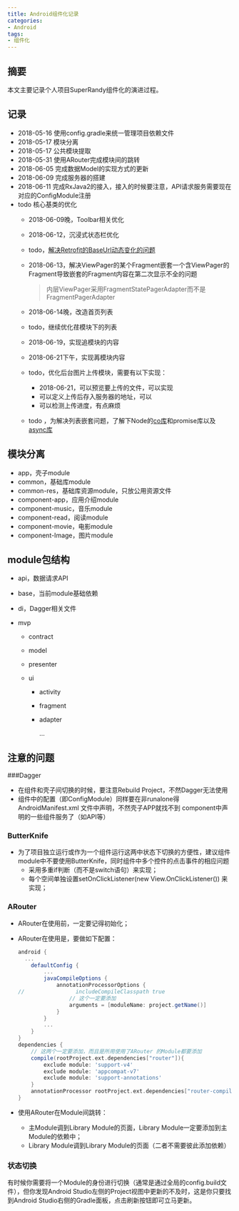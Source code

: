 ```yaml
---
title: Android组件化记录
categories:
- Android
tags:
- 组件化
---
```


## 摘要

本文主要记录个人项目SuperRandy组件化的演进过程。

<!--more-->



## 记录

- 2018-05-16 使用config.gradle来统一管理项目依赖文件
- 2018-05-17 模块分离
- 2018-05-17 公共模块提取
- 2018-05-31 使用ARouter完成模块间的跳转
- 2018-06-05 完成数据Model的实现方式的更新
- 2018-06-09 完成服务器的搭建
- 2018-06-11 完成RxJava2的接入，接入的时候要注意，API请求服务需要现在对应的ConfigModule注册
- todo 核心基类的优化
  - 2018-06-09晚，Toolbar相关优化

  - 2018-06-12，沉浸式状态栏优化

  - todo，[解决Retrofit的BaseUrl动态变化的问题](https://www.jianshu.com/p/2919bdb8d09a)

  - 2018-06-13，解决ViewPager的某个Fragment嵌套一个含ViewPager的Fragment导致嵌套的Fragment内容在第二次显示不全的问题

    > 内层ViewPager采用FragmentStatePagerAdapter而不是FragmentPagerAdapter

  - 2018-06-14晚，改造首页列表

  - todo，继续优化荏模块下的列表

  - 2018-06-19，实现追模块的内容

  - 2018-06-21下午，实现苒模块内容

  - todo，优化后台图片上传模块，需要有以下实现：

    - 2018-06-21，可以预览要上传的文件，可以实现
    - 可以定义上传后存入服务器的地址，可以
    - 可以检测上传进度，有点麻烦

  - todo ，为解决列表嵌套问题，了解下Node的[co库](https://github.com/tj/co)和promise库以及[async库](https://github.com/caolan/async/)

## 模块分离

- app，壳子module
- common，基础库module
- common-res，基础库资源module，只放公用资源文件
- component-app，应用介绍module
- component-music，音乐module
- component-read，阅读module
- component-movie，电影module
- component-Image，图片module

## module包结构

- api，数据请求API

- base，当前module基础依赖

- di，Dagger相关文件

- mvp

  - contract

  - model

  - presenter

  - ui

    - activity

    - fragment

    - adapter

      ...

## 注意的问题
###Dagger
- 在组件和壳子间切换的时候，要注意Rebuild Project，不然Dagger无法使用
- 组件中的配置（即ConfigModule）同样要在非runalone得AndroidManifest.xml 文件中声明，不然壳子APP就找不到
component中声明的一些组件服务了（如API等）

### ButterKnife

- 为了项目独立运行或作为一个组件运行这两中状态下切换的方便性，建议组件module中不要使用ButterKnife，同时组件中多个控件的点击事件的相应问题
  - 采用多重if判断（而不是switch语句）来实现；
  - 每个空间单独设置setOnClickListener(new View.OnClickListener()) 来实现；

### ARouter

- ARouter在使用前，一定要记得初始化；

- ARouter在使用是，要做如下配置：

  ```groovy
  android {
  	...
      defaultConfig {
          ...
          javaCompileOptions {
              annotationProcessorOptions {
  //                includeCompileClasspath true
                  // 这个一定要添加
                  arguments = [moduleName: project.getName()]
              }
          }
          ...
      }
  }
  dependencies {
      // 这两个一定要添加，而且是所用使用了ARouter 的Module都要添加
      compile(rootProject.ext.dependencies["router"]){
          exclude module: 'support-v4'
          exclude module: 'appcompat-v7'
          exclude module: 'support-annotations'
      }
      annotationProcessor rootProject.ext.dependencies["router-compiler"]
  }
  ```

  

- 使用ARouter在Module间跳转：
  - 主Module调到Library Module的页面，Library Module一定要添加到主Module的依赖中；
  - Library Module调到Library Module的页面（二者不需要彼此添加依赖）

### 状态切换

有时候你需要将一个Module的身份进行切换（通常是通过全局的config.build文件），但你发现Android Studio左侧的Project视图中更新的不及时，这是你只要找到Android Studio右侧的Gradle面板，点击刷新按钮即可立马更新。